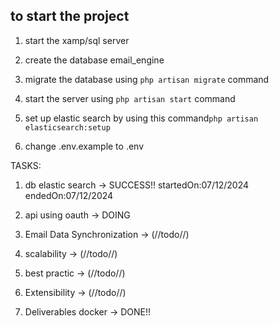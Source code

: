 ## to start the project
 1. start the xamp/sql server
 2. create the database email_engine
 3. migrate the database using 
 <code>php artisan migrate</code> command

 4. start the server using <code>php artisan start</code> command
 5. set up elastic search by using this command<code>php artisan elasticsearch:setup</code>
 6. change .env.example to .env


 TASKS:
 1. db elastic search -> SUCCESS!! startedOn:07/12/2024 endedOn:07/12/2024

 2. api using oauth -> DOING 

 3. Email Data Synchronization -> (//todo//)
 4. scalability -> (//todo//)
 5. best practic -> (//todo//)
 6. Extensibility -> (//todo//)
 7. Deliverables docker -> DONE!!